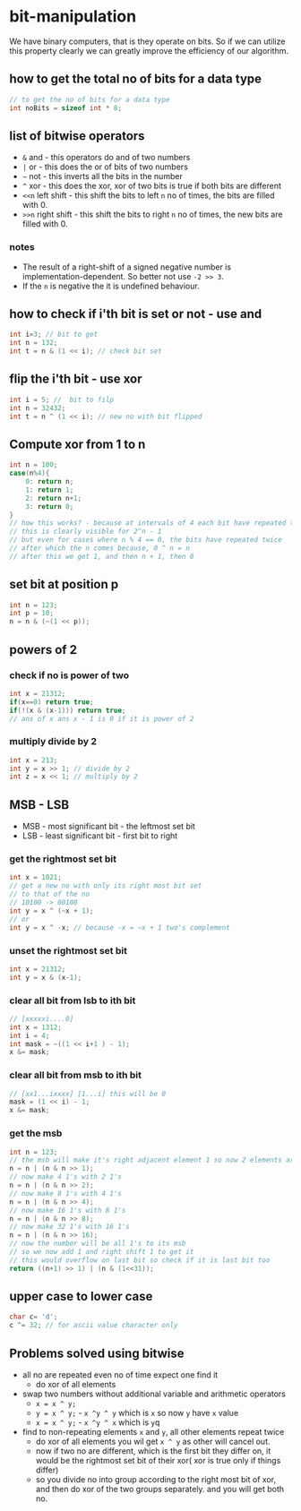# bit-manipulation

We have binary computers, that is they operate on bits.
So if we can utilize this property clearly we can greatly improve the efficiency of our algorithm.

## how to get the total no of bits for a data type

```cpp
// to get the no of bits for a data type
int noBits = sizeof int * 8;
```

## list of bitwise operators

- `&` and - this operators do and of two numbers
- `|` or - this does the or of bits of two numbers
- `~` not - this inverts all the bits in the number
- `^` xor - this does the xor, xor of two bits is true if both bits are different
- `<<n` left shift - this shift the bits to left `n` no of times, the bits are filled with 0.
- `>>n` right shift - this shift the bits to right `n` no of times, the new bits are filled with 0.

### notes

- The result of a right-shift of a signed negative number is implementation-dependent.
  So better not use `-2 >> 3`.
- If the `n` is negative the it is undefined behaviour.

## how to check if i'th bit is set or not - use and

```cpp
int i=3; // bit to get
int n = 132;
int t = n & (1 << i); // check bit set
```

## flip the i'th bit - use xor

```cpp
int i = 5; //  bit to filp
int n = 32432;
int t = n ^ (1 << i); // new no with bit flipped
```

## Compute xor from 1 to n

```cpp
int n = 100;
case(n%4){
    0: return n;
    1: return 1;
    2: return n+1;
    3: return 0;
}
// how this works? - because at intervals of 4 each bit have repeated twice
// this is clearly visible for 2^n - 1
// but even for cases where n % 4 == 0, the bits have repeated twice
// after which the n comes because, 0 ^ n = n
// after this we get 1, and then n + 1, then 0
```

## set bit at position p

```cpp
int n = 123;
int p = 10;
n = n & (~(1 << p));
```

## powers of 2

### check if no is power of two

```cpp
int x = 21312;
if(x==0) return true;
if(!(x & (x-1))) return true;
// ans of x ans x - 1 is 0 if it is power of 2
```

### multiply divide by 2

```cpp
int x = 213;
int y = x >> 1; // divide by 2
int z = x << 1; // multiply by 2
```

## MSB - LSB

- MSB - most significant bit - the leftmost set bit
- LSB - least significant bit - first bit to right

### get the rightmost set bit

```cpp
int x = 1021;
// get a new no with only its right most bit set 
// to that of the no
// 10100 -> 00100
int y = x ^ (~x + 1); 
// or
int y = x ^ -x; // because -x = ~x + 1 two's complement
```

### unset the rightmost set bit

```cpp
int x = 21312;
int y = x & (x-1);
```

### clear all bit from lsb to ith bit

```cpp
// [xxxxxi....0]
int x = 1312;
int i = 4;
int mask = ~((1 << i+1 ) - 1);
x &= mask;
```

### clear all bit from msb to ith bit

```cpp
// [xx1...ixxxx] [1...i] this will be 0
mask = (1 << i) - 1;
x &= mask;
```

### get the msb

```cpp
int n = 123;
// the msb will make it's right adjacent element 1 so now 2 elements are 1
n = n | (n & n >> 1); 
// now make 4 1's with 2 1's
n = n | (n & n >> 2);
// now make 8 1's with 4 1's
n = n | (n & n >> 4);
// now make 16 1's with 8 1's
n = n | (n & n >> 8);
// now make 32 1's with 16 1's
n = n | (n & n >> 16);
// now the number will be all 1's to its msb
// so we now add 1 and right shift 1 to get it
// this would overflow on last bit so check if it is last bit too
return ((n+1) >> 1) | (n & (1<<31));
```

## upper case to lower case

```cpp
char c= 'd';
c ^= 32; // for ascii value character only
```

## Problems solved using bitwise

- all no are repeated even no of time expect one find it
    - do xor of all elements
- swap two numbers without additional variable and arithmetic operators
    - `x = x ^ y;`
    - `y = x ^ y;` - `x ^y ^ y` which is `x` so now `y` have `x` value
    - `x = x ^ y;` - `x ^y ^ x` which is `y`q
- find to non-repeating elements `x` and `y`, all other elements repeat twice
    - do xor of all elements you wil get `x ^ y` as other will cancel out.
    - now if two no are different, which is the first bit they differ on,
      it would be the rightmost set bit of their xor( xor is true only if things differ)
    - so you divide no into group according to the right most bit of xor, and then do xor
      of the two groups separately. and you will get both no.
